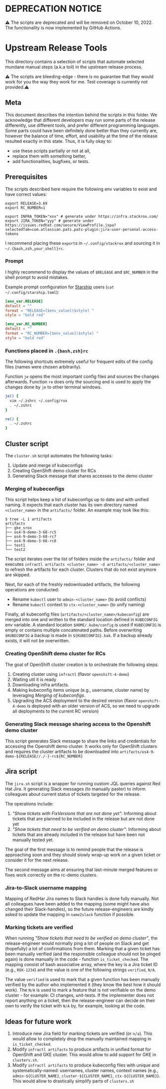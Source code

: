 # DEPRECATION NOTICE

:warning: The scripts are deprecated and will be removed on October 10, 2022. The functionality is now implemented by GitHub Actions.

# Upstream Release Tools

This directory contains a selection of scripts that automate selected mundane manual steps (a.k.a toil) in the upstream release process.

:warning: The scripts are bleeding-edge - there is no guarantee that they would work for you the way they work for me. Test coverage is currently not provided.:warning:

## Meta

This document describes the intention behind the scripts in this folder.
We acknowledge that different developers may run some parts of the release differently, use different tools, and prefer different programming languages.
Some parts could have been definitely done better than they currently are, however the balance of time, effort, and usability at the time of the release resulted exactly in this state.
Thus, it is fully okay to:

- use these scripts partially or not at all,
- replace them with something better,
- add functionalities, bugfixes, or tests.

## Prerequisites

The scripts described here require the following env variables to exist and have correct values:

```shell
export RELEASE=3.69
export RC_NUMBER=1

export INFRA_TOKEN="xxx" # generate under https://infra.stackrox.com/
export JIRA_TOKEN="yyy" # generate under https://issues.redhat.com/secure/ViewProfile.jspa?selectedTab=com.atlassian.pats.pats-plugin:jira-user-personal-access-tokens
```

I recommend placing these `export`s in `~/.config/stackrox` and sourcing it in `~/.{bash,zsh,your_shell}rc`.

### Prompt

I highly recommend to display the values of `$RELEASE` and `$RC_NUMBER` in the shell prompt to avoid mistakes.

Example prompt configuration for [Starship](https://starship.rs/) users (`cat ~/.config/starship.toml`):

```toml
[env_var.RELEASE]
default = ""
format = "RELEASE=[$env_value]($style) "
style = "bold red"

[env_var.RC_NUMBER]
default = ""
format = "RC_NUMBER=[$env_value]($style) "
style = "bold red"
```

### Functions placed in `.{bash,zsh}rc`

The following shortcuts extremely useful for frequent edits of the config files (names were chosen arbitrarily).

Function `je` opens the most important config files and sources the changes afterwards.
Function `re` does only the sourcing and is used to apply the changes done by `je` to other terminal windows.

```bash
je() {
  vim ~/.zshrc ~/.config/rox
  . ~/.zshrc
}

re() {
  . ~/.zshrc
}
```

## Cluster script

The `cluster.sh` script automates the following tasks:

1. Update and merge of kubeconfigs
2. Creating OpenShift demo cluster for RCs
3. Generating Slack message that shares accesses to the demo cluster

### Merging of kubeconfigs

This script helps keep a list of kubeconfigs up to date and with unified naming.
It expects that each cluster has its own directory named `<cluster_name>` in the `artifacts/` folder.
An example may look like this:

```text
$ tree -L 1 artifacts
artifacts
├── gke_srox
├── os4-9-demo-3-68-rc5
├── os4-9-demo-3-68-rc7
├── os4-9-demo-3-68-rc8
├── test1
└── test2
```

The script iterates over the list of folders inside the `artifacts/` folder and executes `infractl artifacts <cluster_name> -d artifacts/<cluster_name>` to refresh the artifacts for each cluster.
Clusters that do not exist anymore are skipped.

Next, for each of the freshly redownloaded artifacts, the following operations are conducted:

- Rename `kubectl` user to `admin-<cluster_name>` (to avoid conflicts)
- Rename `kubectl` context to `ctx-<cluster_name>` (to unify naming)

Finally, all kubeconfig files (`artifacts/<cluster_name>/kubeconfig`) are merged into one and written to the standard location defined in `KUBECONFIG` env variable.
A standard location `$HOME/.kube/config` is used if `KUBECONFIG` is empty or contains multiple concatenated paths.
Before overwriting `$KUBECONFIG` a backup is made in `${KUBECONFIG}.bak`.
If a backup already exists, it will not be overwritten.

### Creating OpenShift demo cluster for RCs

The goal of OpenShift cluster creation is to orchestrate the following steps:

1. Creating cluster using `infractl` (flavor `openshift-4-demo`)
2. Waiting util it is ready
3. Downloading infra artifacts.
4. Making kubeconfig items unique (e.g., username, cluster name) by leveraging _Merging of kubeconfigs_.
5. Upgrading the ACS deployment to the desired version (flavor `openshift-4-demo` is deployed with an older version of ACS, so we need to upgrade all deployments to the current RC version)

### Generating Slack message sharing access to the Openshift demo cluster

This script generates Slack message to share the links and credentials for accessing the Openshift demo cluster.
It works only for OpenShift clusters and requires the cluster artifacts to be downloaded into `artifacts/os4-9-demo-${RELEASE//./-}-rc${RC_NUMBER}`

## Jira script

The `jira.sh` script is a wrapper for running custom JQL queries against Red Hat Jira.
It generating Slack messages (to manually paster) to inform colleagues about current status of tickets targeted for the release.

The operations include:

1. _"Show tickets with FixVersions that are not done yet"_: Informing about tickets that are planned to be included in the release but are not done yet
2. _"Show tickets that need to be verified on demo cluster"_: Informing about tickets that are already included in the release but have been not manually tested yet.

The goal of the first message is to remind people that the release is approaching soon and they should slowly wrap-up work on a given ticket or consider it for the next release.

The second message aims at ensuring that last-minute merged features or fixes work correctly on the rc-demo clusters.

### Jira-to-Slack username mapping

Mapping of RedHar Jira names to Slack handles is done fully manually.
Not all colleagues have been added to the mapping (some might have also changed their Slack-handles), so the future release-engineers are kindly asked to update the mapping in `name2slack` function if possible.

### Marking tickets are verified

When running _"Show tickets that need to be verified on demo cluster"_, the release-engineer would normally ping a lot of people on Slack and get (hopefully) a lot of confirmations from them.
Marking that a given ticket has been manually verified (and the responsible colleague should not be pinged again) is done manually in the code - function `is_ticket_checked`.
The mapping consist of bash associative array, where the key is a Jira ticket ID (e.g., `ROX-1234`) and the value is one of the following strings `verified`, `N/A`.

The value `verified` is used to mark that a given function has been manually verified by the author who implemented it (they know the best how it should work).
The `N/A` is used to mark a feature that is not verifiable on the demo cluster - for example: CI changes, unit-tests. If the implementer does not report anything on a ticket, then the release-engineer can decide on their own to verify the ticket with `N/A` by, for example, looking at the code.

## Ideas for future work

1. Introduce new Jira field for marking tickets are verified (or `n/a`). This would allow to completely drop the manually maintained mapping in `is_ticket_checked`.
2. Modify `infractl artifacts` to produce artifacts in unified format for OpenShift and GKE cluster. This would allow to add support for GKE in `clusters.sh`.
3. Modify `infractl artifacts` to produce kubeconfig files with unique and systematically-named: usernames, cluster names, context names (e.g., `admin-${CLUSTER_NAME}`, `cluster-${CLUSTER_NAME}`, `ctx-${CLUSTER_NAME}`). This would allow to drastically simplify parts of `clusters.sh`
